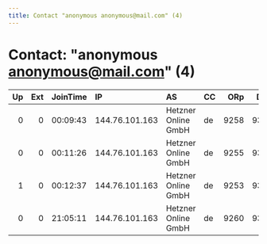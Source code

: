 ```yaml
---
title: Contact "anonymous anonymous@mail.com" (4)
---
```


# Contact: "anonymous anonymous@mail.com" (4)

|   Up |   Ext | JoinTime   | IP             | AS                  | CC   |   ORp |   Dirp | OS    | Version   | Nickname   |   eFamMembers |
|-----:|------:|:-----------|:---------------|:--------------------|:-----|------:|-------:|:------|:----------|:-----------|--------------:|
|    0 |     0 | 00:09:43   | 144.76.101.163 | Hetzner Online GmbH | de   |  9258 |   9358 | Linux | 0.2.5.14  | relay58    |             1 |
|    0 |     0 | 00:11:26   | 144.76.101.163 | Hetzner Online GmbH | de   |  9255 |   9355 | Linux | 0.2.5.14  | relay55    |             1 |
|    1 |     0 | 00:12:37   | 144.76.101.163 | Hetzner Online GmbH | de   |  9253 |   9353 | Linux | 0.2.5.14  | relay53    |             1 |
|    0 |     0 | 21:05:11   | 144.76.101.163 | Hetzner Online GmbH | de   |  9260 |   9360 | Linux | 0.2.5.14  | relay60    |             1 |
